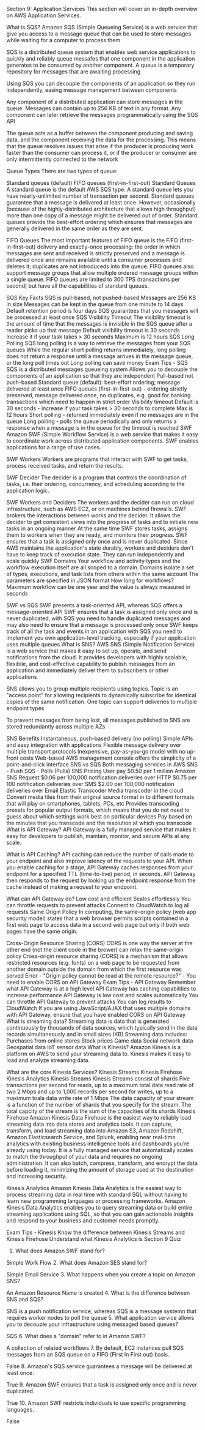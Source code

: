 Section 9: Application Services
This section will cover an in-depth overview on AWS Application Services.

What is SQS?
Amazon SQS (Simple Queueing Service) is a web service that give you access to a message queue that can be used to store messages while waiting for a computer to process them

SQS is a distributed queue system that enables web service applications to quickly and reliably queue messafes that one component in the application generates to be consumed by another component. A queue is a temporary repository for messages that are awaiting processing

Using SQS you can decouple the components of an application so they run independently, easing message management between components

Any component of a distributed application can store messages in the queue. Messages can contain up to 256 KB of text in any format. Any component can later retrieve the messages programmatically using the SQS API

The queue acts as a buffer between the component producing and saving data, and the component receiving the data for the processing. This means that the queue resolves issues that arise if the producer is producing work faster than the consumer can process it, or if the producer or consumer are only intermittently connected to the network

Queue Types
There are two types of queue:

Standard queues (default)
FIFO queues (first-in-first-out)
Standard Queues
A standard queue is the default AWS SQS type. A standard queue lets you have nearly-unlimited number of transaction per second. Standard queues guarantee that a message is delivered at least once. However, occasionally (because of the highly-distributed architecture that allows high throughput) more than one copy of a message might be delivered out of order. Standard queues provide the best-effort ordering which ensures that messages are generally delivered in the same order as they are sent.

FIFO Queues
The most important features of FIFO queue is the FIFO (first-in-first-out) delivery and exactly-once processing: the order in which messages are sent and received is strictly preserved and a message is delivered once and remains available until a consumer processes and deletes it; duplicates are not introduceds into the queue. FIFO queues also support message groups that allow multiple ordered message groups within a single queue. FIFO queues are limited to 300 TPS (transactions per second) but have all the capabilities of standard queues.

SQS Key Facts
SQS is pull-based, not pushed-based
Messages are 256 KB in size
Messages can be kept in the queue from one minute to 14 days
Default retention period is four days
SQS guarantees that you messages will be processed at least once
SQS Visibility Timeout
The visibility timeout is the amount of time that the messages is invisible in the SQS queue after a reader picks up that message
Default visibility timeout is 30 seconds
Increase it if your task takes > 30 seconds
Maximum is 12 hours
SQS Long Polling
SQS long polling is a way to retrieve the messages from your SQS queues
While the regular short polling returns immediately, long polling does not return a response until a message arrives in the message queue, or the long poll times out
Long polling can save money
Exam Tips - SQS
SQS is a distributed messages queueing system
Allows you to decouple the components of an application so that they are independent
Pull-based not push-based
Standard queue (default): best-effort ordering; message delivered at least once
FIFO queues (first-in-first-out) - ordering strictly preserved, message delivered once, no duplicates, e.g. good for banking transactions which need to happen in strict order
Visibility timeout
Default is 30 seconds - increase if your task takes > 30 seconds to complete
Max is 12 hours
Short polling - returned immediately even if no messages are in the queue
Long polling - polls the queue periodically and only returns a response when a message is in the queue for the timeout is reached
SWF
Amazon SWF (Simple Workflow Service) is a web service that makes it easy to coordinate work across distributed application components. SWF enables applications for a range of use cases.

SWF Workers
Workers are programs that interact with SWF to get tasks, process received tasks, and return the results.

SWF Decider
The decider is a program that controls the coordination of tasks, i.e. their ordering, concurrency, and scheduling according to the application logic.

SWF Workers and Deciders
The workers and the decider can run on cloud infrastructure, such as AWS EC2, or on machines behind firewalls. SWF brokers the interactions between works and the decider. It allows the decider to get consistent views into the progress of tasks and to initiate new tasks in an ongoing manner
At the same time SWF stores tasks, assigns them to workers when they are ready, and monitors their progress. SWF ensures that a task is assigned only once and is never duplicated. Since AWS maintains the application's state durably, workers and deciders don't have to keep track of execution state. They can run independently and scale quickly
SWF Domains
Your workflow and activity types and the workflow execution itself are all scoped to a domain. Domains isolate a set of types, executions, and task lists from others within the same account
The parameters are specified in JSON format
How long for workflows?
Maximum workflow can be one year and the value is always measured in seconds

SWF vs SQS
SWF presents a task-oriented API, whereas SQS offers a message-oriented API
SWF ensures that a task is assigned only once and is never duplicated, with SQS you need to handle duplicated messages and may also need to ensure that a message is processed only once
SWF keeps track of all the task and events in an application with SQS you need to implement you own application-level tracking, especially if your application uses multiple queues
What is SNS?
AWS SNS (Simple Notification Service) is a web service that makes it easy to set up, operate, and send notifications from the cloud. It provides developers with highly scalable, flexibile, and cost-effective capability to publish messages from an application and immediately deliver them to subscribers or other applications

SNS allows you to group multiple recipients using topics. Topic is an "access point" for allowing recipients to dynamically subscribe for identical copies of the same notification. One topic can support deliveries to multiple endpoint types

To prevent messages from being lost, all messages published to SNS are stored redundantly across multiple AZs

SNS Benefits
Instantaneous, push-based delivery (no polling)
Simple APIs and easy integration with applications
Flexible message delivery over multiple transport protocols
Inexpensive, pay-as-you-go model with no up-front costs
Web-based AWS management console offers the simplicity of a point-and-click interface
SNS vs SQS
Both messaging services in AWS
SNS - Push
SQS - Polls (Pulls)
SNS Pricing
User pay $0.50 per 1 million Amazon SNS Request
$0.06 per 100,000 notification deliveries over HTTP
$0.75 per 100 notification deliveries over SMS
$2.00 per 100,000 notification deliveries over Email
Elastic Transcoder
Media transcoder in the cloud
Convert media files from their original source format in to different formats that will play on smartphones, tablets, PCs, etc
Provides transcoding presets for popular output formats, which means that you do not need to guess about which settings work best on particular devices
Pay based on the minutes that you transcode and the resolution at which you transcode
What is API Gateway?
API Gateway is a fully managed service that makes it easy for developers to publish, maintain, monitor, and secure APIs at any scale.

What is API Caching?
API caching can reduce the number of calls made to your endpoint and also improve latency of the requests to your API. When you enable caching for a stage, API Gateway caches responses from your endpoint for a specified TTL (time-to-live) period, in seconds. API Gateway then responds to the request by looking up the endpoint response from the cache instead of making a request to your endpoint.

What can API Gateway do?
Low cost and efficient
Scales effortlessly
You can throttle requests to prevent attacks
Connect to CloudWatch to log all requests
Same Origin Policy
In computing, the same-origin policy (web app security model) states that a web browser permits scripts contained in a first web page to access data in a second web page but only if both web pages have the same origin.

Cross-Origin Resource Sharing (CORS)
CORS is one way the server at the other end (not the client code in the brower) can relax the same-origin policy
Cross-origin resource sharing (CORS) is a mechanism that allows restricted resources (e.g. fonts) on a web page to be requested from another domain outside the domain from which the first resource was served
Error - "Origin policy cannot be read at the remote resource?" - You need to enable CORS on API Gateway
Exam Tips - API Gateway
Remember what API Gateway is at a high level
API Gateway has caching capabilities to increase performance
API Gateway is low cost and scales automatically
You can throttle API Gateway to prevent attacks
You can log results to CloudWatch
If you are using JavaScript/AJAX that uses multiple domains with API Gateway, ensure that you have enabled CORS on API Gateway
What is streaming data?
Streaming data is data that is generated continuously by thousands of data sources, which typically send in the data records simultaneously and in small sizes (KB)
Streaming data includes:
Purchases from online stores
Stock prices
Game data
Social network data
Geospatial data
IoT sensor data
What is Kinesis?
Amazon Kinesis is a platform on AWS to send your streaming data to. Kinesis makes it easy to load and analyze streaming data.

What are the core Kinesis Services?
Kinesis Streams
Kinesis Firehose
Kinesis Analytics
Kinesis Streams
Kinesis Streams consist of shards
Five transactions per second for reads, up to a maximum total data read rate of two 2 Mbps and up to 1,000 records per second for writes, up to a maximum toala data write rate of 1 Mbps
The data capacity of your stream is a function of the number of shards that you specify for the stream. The total capcity of the stream is the sum of the capacities of its shards
Kinesis Firehose
Amazon Kinesis Data Firehose is the easiest way to reliably load streaming data into data stores and analytics tools. It can capture, transform, and load streaming data into Amazon S3, Amazon Redshift, Amazon Elasticsearch Service, and Splunk, enabling near real-time analytics with existing business intelligence tools and dashboards you’re already using today. It is a fully managed service that automatically scales to match the throughput of your data and requires no ongoing administration. It can also batch, compress, transform, and encrypt the data before loading it, minimizing the amount of storage used at the destination and increasing security.

Kinesis Analytics
Amazon Kinesis Data Analytics is the easiest way to process streaming data in real time with standard SQL without having to learn new programming languages or processing frameworks. Amazon Kinesis Data Analytics enables you to query streaming data or build entire streaming applications using SQL, so that you can gain actionable insights and respond to your business and customer needs promptly.

Exam Tips - Kinesis
Know the difference between Kinesis Streams and Kinesis Firehose
Understand what Kinesis Analytics is
Section 9 Quiz
1. What does Amazon SWF stand for?

Simple Work Flow
2. What does Amazon SES stand for?

Simple Email Service
3. What happens when you create a topic on Amazon SNS?

An Amazon Resource Name is created
4. What is the difference between SNS and SQS?

SNS is a push notification service, whereas SQS is a message systemn that requires worker nodes to poll the queue
5. What application service allows you to decouple your infrastructure using messaged based queues?

SQS
6. What does a "domain" refer to in Amazon SWF?

A collection of related workflows
7. By default, EC2 instances pull SQS messages from an SQS queue on a FIFO (First In First out) basis.

False
8. Amazon's SQS service guarantees a message will be delivered at least once.

True
9. Amazon SWF ensures that a task is assigned only once and is never duplicated.

True
10. Amazon SWF restricts individuals to use specific programming languages.

False
